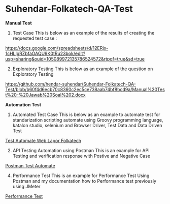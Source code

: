 # Suhendar-Folkatech-QA-Test

**Manual Test**
1. Test Case
This is below as an example of the results of creating the requested test case :

https://docs.google.com/spreadsheets/d/12ERjx-1cHLIgRZbfaOAQU9K0tRu23bok/edit?usp=sharing&ouid=105089972135786524572&rtpof=true&sd=true

2. Exploratory Testing
This is below as an example of the question on Exploratory Testing

https://github.com/hendar-suhendar/Suhendar-Folkatech-QA-Test/blob/b60f4d6ecb70c8360c2ec5ce738aab74bf8bcd9a/Manual%20Test%20-%20Jawab%20Soal%202.docx
   

**Automation Test**
1. Automated Test Case
This is below as an example to automate test for standarization scripting automate using Groovy programming language, katalon studio, selenium and Browser Driver, Test Data and Data Driven Test

[Test Automate Web Lapor Folkatech](https://github.com/hendar-suhendar/Suhendar-Folkatech-QA-Test/tree/b60f4d6ecb70c8360c2ec5ce738aab74bf8bcd9a/Test%20Automate%20Web%20Lapor%20Folkatech)

2. API Testing Automation using Postman
This is an example for API Testing and verification response with Postive and Negative Case

[Postman Test Automate](https://github.com/hendar-suhendar/Suhendar-Folkatech-QA-Test/blob/b60f4d6ecb70c8360c2ec5ce738aab74bf8bcd9a/Manual%20Test%20-%20Jawab%20Soal%202.docx)

4. Performance Test
This is an example for Performance Test Using Postman and my documentation how to Performance test previously using JMeter 

[Performance Test](https://github.com/hendar-suhendar/Suhendar-Folkatech-QA-Test/tree/b60f4d6ecb70c8360c2ec5ce738aab74bf8bcd9a/Performance%20Test)


